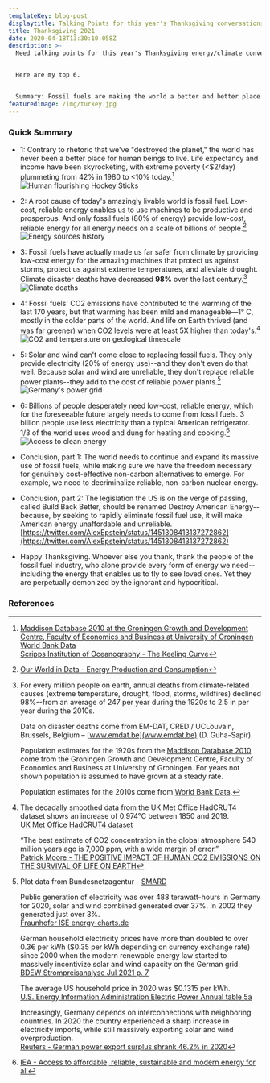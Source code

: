 ```yaml
---
templateKey: blog-post
displaytitle: Talking Points for this year's Thanksgiving conversations
title: Thanksgiving 2021
date: 2020-04-18T13:30:10.058Z
description: >-
  Need talking points for this year's Thanksgiving energy/climate conversations?


  Here are my top 6.


  Summary: Fossil fuels are making the world a better and better place by providing uniquely low-cost, reliable energy to billions of people--and are needed by billions more.
featuredimage: /img/turkey.jpg
---
```

### Quick Summary

- 1: Contrary to rhetoric that we've "destroyed the planet," the world has never been a better place for human beings to live. Life expectancy and income have been skyrocketing, with extreme poverty (<$2/day) plummeting from 42% in 1980 to <10% today.[^1]\
![Human flourishing Hockey Sticks](/img/art-07-the-hydrocarbons-and-human-flourishing-hockey-sticks.png)

- 2: A root cause of today's amazingly livable world is fossil fuel. Low-cost, reliable energy enables us to use machines to be productive and prosperous. And only fossil fuels (80% of energy) provide low-cost, reliable energy for all energy needs on a scale of billions of people.[^2]
![Energy sources history](/img/art-c-only-fossil-fuels-provide-low-cost-on-demand-versatile-global-scale-energy.png)

- 3: Fossil fuels have actually made us far safer from climate by providing low-cost energy for the amazing machines that protect us against storms, protect us against extreme temperatures, and alleviate drought. Climate disaster deaths have decreased **98%** over the last century.[^3]
![Climate deaths](/img/art-03-more-fossil-fuel-use-plummeting-climate-related-disaster-deaths.png)

- 4: Fossil fuels' CO2 emissions have contributed to the warming of the last 170 years, but that warming has been mild and manageable—1° C, mostly in the colder parts of the world. And life on Earth thrived (and was far greener) when CO2 levels were at least 5X higher than today's.[^4]
![CO2 and temperature on geological timescale](/img/art-27-co2-and-temperature-used-to-be-much-much-higher-and-they-re-not-consistently-correlated.png)

- 5: Solar and wind can't come close to replacing fossil fuels. They only provide electricity (20% of energy use)--and they don't even do that well. Because solar and wind are unreliable, they don't replace reliable power plants--they add to the cost of reliable power plants.[^5]
![Germany's power grid](/img/art-15-no-matter-how-much-solar-and-wind-you-build-you-can-never-rely-on-them.png)

- 6: Billions of people desperately need low-cost, reliable energy, which for the foreseeable future largely needs to come from fossil fuels. 3 billion people use less electricity than a typical American refrigerator. 1/3 of the world uses wood and dung for heating and cooking.[^6]
![Access to clean energy](/img/art-b-33-of-the-world-uses-wood-and-dung.png)

- Conclusion, part 1: The world needs to continue and expand its massive use of fossil fuels, while making sure we have the freedom necessary for genuinely cost-effective non-carbon alternatives to emerge. For example, we need to decriminalize reliable, non-carbon nuclear energy.

- Conclusion, part 2: The legislation the US is on the verge of passing, called Build Back Better, should be renamed Destroy American Energy--because, by seeking to rapidly eliminate fossil fuel use, it will make American energy unaffordable and unreliable.\
[https://twitter.com/AlexEpstein/status/1451308413137272862](https://twitter.com/AlexEpstein/status/1451308413137272862)

- Happy Thanksgiving. Whoever else you thank, thank the people of the fossil fuel industry, who alone provide every form of energy we need--including the energy that enables us to fly to see loved ones. Yet they are perpetually demonized by the ignorant and hypocritical.

### References

[^1]:
    [Maddison Database 2010 at the Groningen Growth and Development Centre, Faculty of Economics and Business at University of Groningen](https://www.rug.nl/ggdc/historicaldevelopment/maddison/)\
    [World Bank Data](https://data.worldbank.org/)\
    [Scripps Institution of Oceanography - The Keeling Curve](https://keelingcurve.ucsd.edu/)

[^2]: [Our World in Data - Energy Production and Consumption](https://ourworldindata.org/energy-production-consumption#how-much-energy-does-the-world-consume)

[^3]:
    For every million people on earth, annual deaths from climate-related causes (extreme temperature, drought, flood, storms, wildfires) declined 98%--from an average of 247 per year during the 1920s to 2.5 in per year during the 2010s.

    Data on disaster deaths come from EM-DAT, CRED / UCLouvain, Brussels, Belgium – [www.emdat.be](www.emdat.be) (D. Guha-Sapir).

    Population estimates for the 1920s from the [Maddison Database 2010](https://www.rug.nl/ggdc/historicaldevelopment/maddison/releases/maddison-database-2010) come from the Groningen Growth and Development Centre, Faculty of Economics and Business at University of Groningen. For years not shown population is assumed to have grown at a steady rate.

    Population estimates for the 2010s come from [World Bank Data](https://data.worldbank.org/indicator/SP.POP.TOTL).

[^4]:
    The decadally smoothed data from the UK Met Office HadCRUT4 dataset shows an increase of 0.974°C between 1850 and 2019.\
    [UK Met Office HadCRUT4 dataset](https://www.metoffice.gov.uk/hadobs/hadcrut4/)

    “The best estimate of CO2 concentration in the global atmosphere 540 million years ago is 7,000 ppm, with a wide margin of error.”\
    [Patrick Moore - THE POSITIVE IMPACT OF HUMAN CO2 EMISSIONS ON THE SURVIVAL OF LIFE ON EARTH](https://fcpp.org/wp-content/uploads/2016/06/Moore-Positive-Impact-of-Human-CO2-Emissions.pdf)

[^5]:
    Plot data from Bundesnetzagentur - [SMARD](https://www.smard.de/)

    Public generation of electricity was over 488 terawatt-hours in Germany for 2020, solar and wind combined generated over 37%. In 2002 they generated just over 3%.\
    [Fraunhofer ISE energy-charts.de](https://energy-charts.info/charts/energy_pie/chart.htm?l=en&c=DE&year=2020)

    German household electricity prices have more than doubled to over 0.3€ per kWh ($0.35 per kWh depending on currency exchange rate) since 2000 when the modern renewable energy law started to massively incentivize solar and wind capacity on the German grid.\
    [BDEW Strompreisanalyse Jul 2021 p. 7](https://www.bdew.de/service/daten-und-grafiken/bdew-strompreisanalyse/)

    The average US household price in 2020 was $0.1315 per kWh.\
    [U.S. Energy Information Administration Electric Power Annual table 5a](https://www.eia.gov/electricity/sales_revenue_price/pdf/table5_a.pdf)

    Increasingly, Germany depends on interconnections with neighboring countries. In 2020 the country experienced a sharp increase in electricity imports, while still massively exporting solar and wind overproduction.\
    [Reuters - German power export surplus shrank 46.2% in 2020](https://www.reuters.com/article/germany-electricity-statistics-idUSL8N2JF16X)

[^6]: [IEA - Access to affordable, reliable, sustainable and modern energy for all](https://www.iea.org/reports/sdg7-data-and-projections)